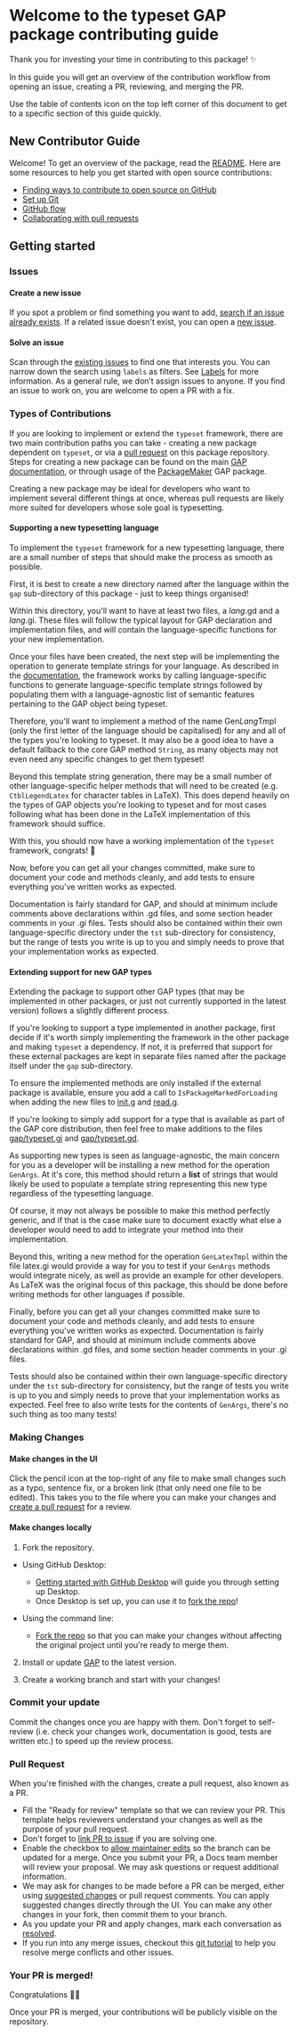 # Welcome to the typeset GAP package contributing guide <!-- omit in toc -->

Thank you for investing your time in contributing to this package! :sparkles:

In this guide you will get an overview of the contribution workflow from opening an issue, creating a PR, reviewing, and merging the PR.

Use the table of contents icon on the top left corner of this document to get to a specific section of this guide quickly.

## New Contributor Guide

Welcome! To get an overview of the package, read the [README](README.md). Here are some resources to help you get started with open source contributions:

- [Finding ways to contribute to open source on GitHub](https://docs.github.com/en/get-started/exploring-projects-on-github/finding-ways-to-contribute-to-open-source-on-github)
- [Set up Git](https://docs.github.com/en/get-started/quickstart/set-up-git)
- [GitHub flow](https://docs.github.com/en/get-started/quickstart/github-flow)
- [Collaborating with pull requests](https://docs.github.com/en/github/collaborating-with-pull-requests)


## Getting started

### Issues

#### Create a new issue

If you spot a problem or find something you want to add, [search if an issue already exists](https://docs.github.com/en/github/searching-for-information-on-github/searching-on-github/searching-issues-and-pull-requests#search-by-the-title-body-or-comments). If a related issue doesn't exist, you can open a [new issue](https://github.com/ZachNewbery/typeset/issues/new). 

#### Solve an issue

Scan through the [existing issues](https://github.com/ZachNewbery/typeset/issues) to find one that interests you. You can narrow down the search using `labels` as filters. See [Labels](https://github.com/ZachNewbery/typeset/labels) for more information. As a general rule, we don’t assign issues to anyone. If you find an issue to work on, you are welcome to open a PR with a fix.

### Types of Contributions

If you are looking to implement or extend the `typeset` framework, there are two main contribution paths you can take - creating a new package dependent on `typeset`, or via a [pull request](#pull-request) on this package repository. Steps for creating a new package can be found on the main [GAP documentation](https://docs.gap-system.org/doc/ref/chap76_mj.html), or through usage of the [PackageMaker](https://github.com/gap-system/PackageMaker) GAP package. 

Creating a new package may be ideal for developers who want to implement several different things at once, whereas pull requests are likely more suited for developers whose sole goal is typesetting.

#### Supporting a new typesetting language

To implement the `typeset` framework for a new typesetting language, there are a small number of steps that should make the process as smooth as possible. 

First, it is best to create a new directory named after the language within the `gap` sub-directory of this package - just to keep things organised!

Within this directory, you'll want to have at least two files, a _lang_.gd and a _lang_.gi. These files will follow the typical layout for GAP declaration and implementation files, and will contain the language-specific functions for your new implementation.

Once your files have been created, the next step will be implementing the operation to generate template strings for your language. As described in the [documentation](http://www.zachnewbery.com/typeset/doc/chap1_mj.html), the framework works by calling language-specific functions to generate language-specific template strings followed by populating them with a language-agnostic list of semantic features pertaining to the GAP object being typeset. 

Therefore, you'll want to implement a method of the name Gen<em>Lang</em>Tmpl (only the first letter of the language should be capitalised) for any and all of the types you're looking to typeset. It may also be a good idea to have a default fallback to the core GAP method `String`, as many objects may not even need any specific changes to get them typeset!

Beyond this template string generation, there may be a small number of other language-specific helper methods that will need to be created (e.g. `CtblLegendLatex` for character tables in LaTeX). This does depend heavily on the types of GAP objects you're looking to typeset and for most cases following what has been done in the LaTeX implementation of this framework should suffice.

With this, you should now have a working implementation of the `typeset` framework, congrats! :tada:

Now, before you can get all your changes committed, make sure to document your code and methods cleanly, and add tests to ensure everything you've written works as expected. 

Documentation is fairly standard for GAP, and should at minimum include comments above declarations within .gd files, and some section header comments in your .gi files. Tests should also be contained within their own language-specific directory under the `tst` sub-directory for consistency, but the range of tests you write is up to you and simply needs to prove that your implementation works as expected.

#### Extending support for new GAP types

Extending the package to support other GAP types (that may be implemented in other packages, or just not currently supported in the latest version) follows a slightly different process. 

If you're looking to support a type implemented in another package, first decide if it's worth simply implementing the framework in the other package and making `typeset` a dependency. If not, it is preferred that support for these external packages are kept in separate files named after the package itself under the `gap` sub-directory.

To ensure the implemented methods are only installed if the external package is available, ensure you add a call to `IsPackageMarkedForLoading` when adding the new files to [init.g](init.g) and [read.g](read.g).

If you're looking to simply add support for a type that is available as part of the GAP core distribution, then feel free to make additions to the files [gap/typeset.gi](gap/typeset.gi) and [gap/typeset.gd](gap/typeset.gd).

As supporting new types is seen as language-agnostic, the main concern for you as a developer will be installing a new method for the operation `GenArgs`. At it's core, this method should return a **list** of strings that would likely be used to populate a template string representing this new type regardless of the typesetting language. 

Of course, it may not always be possible to make this method perfectly generic, and if that is the case make sure to document exactly what else a developer would need to add to integrate your method into their implementation.

Beyond this, writing a new method for the operation `GenLatexTmpl` within the file latex.gi would provide a way for you to test if your `GenArgs` methods would integrate nicely, as well as provide an example for other developers. As LaTeX was the original focus of this package, this should be done before writing methods for other languages if possible.

Finally, before you can get all your changes committed make sure to document your code and methods cleanly, and add tests to ensure everything you've written works as expected. Documentation is fairly standard for GAP, and should at minimum include comments above declarations within .gd files, and some section header comments in your .gi files. 

Tests should also be contained within their own language-specific directory under the `tst` sub-directory for consistency, but the range of tests you write is up to you and simply needs to prove that your implementation works as expected. Feel free to also write tests for the contents of `GenArgs`, there's no such thing as too many tests!

### Making Changes

#### Make changes in the UI

Click the pencil icon at the top-right of any file to make small changes such as a typo, sentence fix, or a broken link (that only need one file to be edited). This takes you to the file where you can make your changes and [create a pull request](#pull-request) for a review.

#### Make changes locally

1. Fork the repository.
- Using GitHub Desktop:
  - [Getting started with GitHub Desktop](https://docs.github.com/en/desktop/installing-and-configuring-github-desktop/getting-started-with-github-desktop) will guide you through setting up Desktop.
  - Once Desktop is set up, you can use it to [fork the repo](https://docs.github.com/en/desktop/contributing-and-collaborating-using-github-desktop/cloning-and-forking-repositories-from-github-desktop)!

- Using the command line:
  - [Fork the repo](https://docs.github.com/en/github/getting-started-with-github/fork-a-repo#fork-an-example-repository) so that you can make your changes without affecting the original project until you're ready to merge them.

2. Install or update [GAP](https://www.gap-system.org/) to the latest version.

3. Create a working branch and start with your changes!

### Commit your update

Commit the changes once you are happy with them. Don't forget to self-review (i.e. check your changes work, documentation is good, tests are written etc.) to speed up the review process.

### Pull Request

When you're finished with the changes, create a pull request, also known as a PR.
- Fill the "Ready for review" template so that we can review your PR. This template helps reviewers understand your changes as well as the purpose of your pull request. 
- Don't forget to [link PR to issue](https://docs.github.com/en/issues/tracking-your-work-with-issues/linking-a-pull-request-to-an-issue) if you are solving one.
- Enable the checkbox to [allow maintainer edits](https://docs.github.com/en/github/collaborating-with-issues-and-pull-requests/allowing-changes-to-a-pull-request-branch-created-from-a-fork) so the branch can be updated for a merge.
Once you submit your PR, a Docs team member will review your proposal. We may ask questions or request additional information.
- We may ask for changes to be made before a PR can be merged, either using [suggested changes](https://docs.github.com/en/github/collaborating-with-issues-and-pull-requests/incorporating-feedback-in-your-pull-request) or pull request comments. You can apply suggested changes directly through the UI. You can make any other changes in your fork, then commit them to your branch.
- As you update your PR and apply changes, mark each conversation as [resolved](https://docs.github.com/en/github/collaborating-with-issues-and-pull-requests/commenting-on-a-pull-request#resolving-conversations).
- If you run into any merge issues, checkout this [git tutorial](https://github.com/skills/resolve-merge-conflicts) to help you resolve merge conflicts and other issues.

### Your PR is merged!

Congratulations :tada::tada:

Once your PR is merged, your contributions will be publicly visible on the repository.